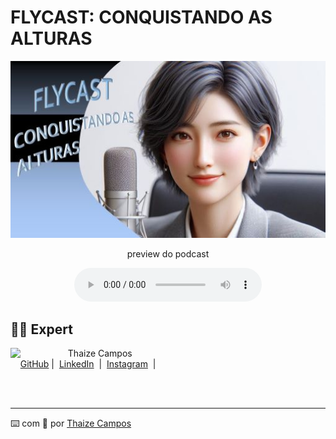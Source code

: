 # FLYCAST: CONQUISTANDO AS ALTURAS

<p align="center">
<a href="https://github.com/Thaizebmc/Flycast-prompts-for-podcast-generate-by-ia/"><img src="assets/capanovared.jpg" alt="FLYCAST"></a>
</p>

<p align="center">
    preview do podcast
</p>

<div align="center">
    <audio src="output/podcast_editado.MP3" controls title="Podcast editado"></audio>
</div>

## 👨‍💻 Expert

<p>
    <img 
      align=left 
      margin=10 
      width=80 
      src="https://avatars.githubusercontent.com/u/189490122?v=4"
    />
    <p>&nbsp&nbsp&nbspThaize Campos<br>
    &nbsp&nbsp&nbsp
    <a href="https://github.com/Thaizebmc/">
    GitHub</a>&nbsp;|&nbsp;
    <a href="https://www.linkedin.com/in/thaize-barbosa-mendes-campos-63b47427a/">LinkedIn</a>
&nbsp;|&nbsp;
    <a href="https://www.instagram.com/camposthaize/">
    Instagram</a>
&nbsp;|&nbsp;</p>
</p>
<br/><br/>
<p>

---

⌨️ com 💜 por [Thaize Campos](https://github.com/Thaizebmc/)
